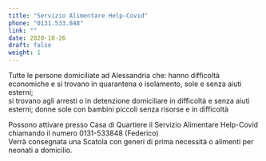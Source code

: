 ```yaml
---
title: "Servizio Alimentare Help-Covid"
phone: "0131.533.848"
link: ""
date: 2020-10-26
draft: false
weight: 1
---
```


Tutte le persone domiciliate ad Alessandria che: hanno difficoltà economiche e si trovano in quarantena o isolamento, sole e senza aiuti esterni;  
si trovano agli arresti o in detenzione domiciliare in difficoltà e senza aiuti esterni; donne sole con bambini piccoli senza risorse e in difficoltà

Possono attivare presso Casa di Quartiere il Servizio Alimentare Help-Covid chiamando il numero 0131-533848 (Federico)  
Verrà consegnata una Scatola con generi di prima necessità o alimenti per neonati a domicilio.
